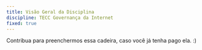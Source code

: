 ```yaml
---
title: Visão Geral da Disciplina
discipline: TECC Governança da Internet
fixed: true 
---
```


Contribua para preenchermos essa cadeira, caso você já tenha pago ela. :)